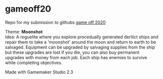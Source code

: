 # gameoff20
Repo for my submission to githubs [game off 2020](https://itch.io/jam/game-off-2020)

Theme: **Moonshot**  
Idea: A roguelite where you explore procedually generated derilict ships and repair them to take a 'moonshot' around the moon and return to earth to be salvaged.
Equipment can be upgraded by salvaging supplies from the ship but these upgrades are lost if you die, you can also buy permanent upgrades with money from each job.
Each ship has enemies to survive while completing objectives.  

Made with Gamemaker Studio 2.3
